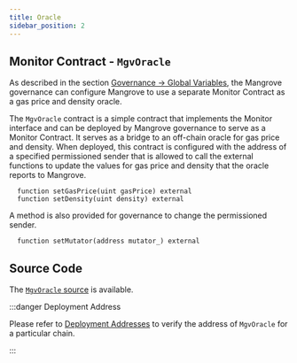 ```yaml
---
title: Oracle
sidebar_position: 2
---
```


## Monitor Contract - `MgvOracle`

As described in the section [Governance -> Global Variables](../governance-parameters/global-variables.md#gas-price-and-oracle), the Mangrove governance can configure Mangrove to use a separate Monitor Contract as a gas price and density oracle.

The `MgvOracle` contract is a simple contract that implements the Monitor interface and can be deployed by Mangrove governance to serve as a Monitor Contract. It serves as a bridge to an off-chain oracle for gas price and density. When deployed, this contract is configured with the address of a specified permissioned sender that is allowed to call the external functions to update the values for gas price and density that the oracle reports to Mangrove.

```solidity
  function setGasPrice(uint gasPrice) external
  function setDensity(uint density) external
```

A method is also provided for governance to change the permissioned sender.

```solidity
  function setMutator(address mutator_) external
```

## Source Code

The [`MgvOracle` source](https://github.com/mangrovedao/mangrove-core/blob/master/src/periphery/MgvOracle.sol) is available.

:::danger Deployment Address

Please refer to [Deployment Addresses](../contract-addresses.md) to verify the address of `MgvOracle` for a particular chain.

:::